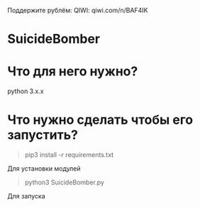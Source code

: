 Поддержите рублём: QIWI: qiwi.com/n/BAF4IK
# SuicideBomber

# Что для него нужно?

python 3.x.x

# Что нужно сделать чтобы его запустить?

> pip3 install -r requirements.txt

Для установки модулей

> python3 SuicideBomber.py

Для запуска

